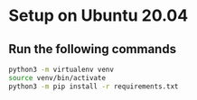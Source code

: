 # Setup on Ubuntu 20.04
## Run the following commands

```bash
python3 -m virtualenv venv
source venv/bin/activate
python3 -m pip install -r requirements.txt
```

